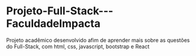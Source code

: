 # Projeto-Full-Stack---FaculdadeImpacta
Projeto acadêmico desenvolvido afim de aprender mais sobre as questões do Full-Stack, com html, css, javascript, bootstrap e React
